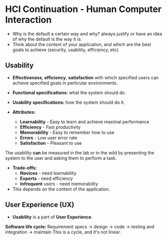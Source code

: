# HCI Continuation - Human Computer Interaction

- Why is the default a certain way and why? always justify or have an idea of why the default is the way it is.
- Think about the context of your application, and which are the best goals to achieve (security, usability, efficiency, etc).

## Usability

- **Effectiveness**, **efficiency**, **satisfaction** with which specified users can achieve specified goals in particular environments.

- **Functional specifications:** what the system should do.
- **Usability specifications:** how the system should do it.

- **Attributes:**
  - **Learnability** - Easy to learn and achieve maximal performance
  - **Efficiency** - Fast productivity
  - **Memorability** - Easy to remember how to use
  - **Errors** - Low user error rate
  - **Satisfaction** - Pleasant to use

The usability **can** be measured in the lab or in the wild by presenting the system to the user and asking them to perform a task.

- **Trade-offs:**
  - **Novices** - need learnability
  - **Experts** - need efficiency
  - **Infrequent** users - need memorability
- This depends on the context of the application.

## User Experience (UX)

- **Usability** is a part of **User Experience**.

**Software life cycle:**
Requirement specs -> design -> code -> testing and integration -> maintain
This is a cycle, and it's not linear.
